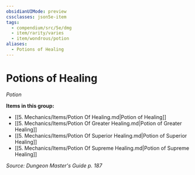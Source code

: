 ```yaml
---
obsidianUIMode: preview
cssclasses: json5e-item
tags:
  - compendium/src/5e/dmg
  - item/rarity/varies
  - item/wondrous/potion
aliases:
  - Potions of Healing
---
```

# Potions of Healing
*Potion*  


**Items in this group:**

- [[5. Mechanics/Items/Potion Of Healing.md\|Potion of Healing]]
- [[5. Mechanics/Items/Potion Of Greater Healing.md\|Potion of Greater Healing]]
- [[5. Mechanics/Items/Potion Of Superior Healing.md\|Potion of Superior Healing]]
- [[5. Mechanics/Items/Potion Of Supreme Healing.md\|Potion of Supreme Healing]]

*Source: Dungeon Master's Guide p. 187*
